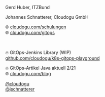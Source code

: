 <!-- .slide: data-background-image="images/title.svg"-->

Gerd Huber, ITZBund

Johannes Schnatterer, Cloudogu GmbH

🌐 [cloudogu.com/schulungen](https://cloudogu.com/schulungen/)
<br/>
🌐 [cloudogu.com/gitops](https://cloudogu.com/gitops/)

<br/>

🔥 GitOps-Jenkins Library (WIP)   
<i class='fab fa-github'></i> [github.com/cloudogu/k8s-gitops-playground](https://github.com/cloudogu/k8s-gitops-playground)
<br/>

🔥 GitOps-Artikel Java aktuell 2/21  
🌐 [cloudogu.com/blog](https://cloudogu.com/blog/)

<p class="printOnly">
    <a href='https://twitter.com/cloudogu' class="social" target="_blank">
        <i class='fab fa-twitter'></i>
        @cloudogu
    </a>
    <br/>
    <a href='https://twitter.com/jschnatterer' class="social" target="_blank">
        <i class='fab fa-twitter'></i>
        @jschnatterer
    </a>
</p>
